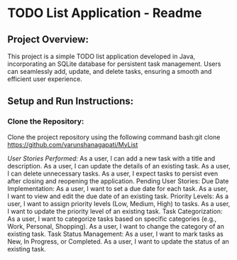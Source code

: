 # TODO List Application - Readme

## Project Overview:

This project is a simple TODO list application developed in Java, incorporating an SQLite database for persistent task management. Users can seamlessly add, update, and delete tasks, ensuring a smooth and efficient user experience.

## Setup and Run Instructions:

### Clone the Repository:

Clone the project repository using the following command
bash:git clone https://github.com/varunshanagapati/MyList

*User Stories Performed:*
As a user, I can add a new task with a title and description.
As a user, I can update the details of an existing task.
As a user, I can delete unnecessary tasks.
As a user, I expect tasks to persist even after closing and reopening the application.
Pending User Stories:
Due Date Implementation:
As a user, I want to set a due date for each task.
As a user, I want to view and edit the due date of an existing task.
Priority Levels:
As a user, I want to assign priority levels (Low, Medium, High) to tasks.
As a user, I want to update the priority level of an existing task.
Task Categorization:
As a user, I want to categorize tasks based on specific categories (e.g., Work, Personal, Shopping).
As a user, I want to change the category of an existing task.
Task Status Management:
As a user, I want to mark tasks as New, In Progress, or Completed.
As a user, I want to update the status of an existing task.
